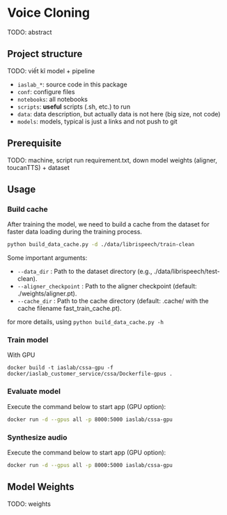 # Voice Cloning

TODO: abstract

## Project structure

TODO: viết kĩ model + pipeline

- `iaslab_*`: source code in this package
- `conf`: configure files
- `notebooks`: all notebooks
- `scripts`: **useful** scripts (.sh, etc.) to run
- `data`: data description, but actually data is not here (big size, not code)
- `models`: models, typical is just a links and not push to git

## Prerequisite

TODO: machine, script run requirement.txt, down model weights (aligner, toucanTTS) + dataset

## Usage

### Build cache

After training the model, we need to build a cache from the dataset for faster data loading during the training process.

```bash
python build_data_cache.py -d ./data/librispeech/train-clean
```

Some important arguments:

- `--data_dir` : Path to the dataset directory (e.g., ./data/librispeech/test-clean).
- `--aligner_checkpoint` : Path to the aligner checkpoint (default: ./weights/aligner.pt).
- `--cache_dir` : Path to the cache directory (default: .cache/ with the cache filename fast_train_cache.pt).

for more details, using `python build_data_cache.py -h`

### Train model

With GPU

```
docker build -t iaslab/cssa-gpu -f docker/iaslab_customer_service/cssa/Dockerfile-gpus .
```

### Evaluate model

Execute the command below to start app (GPU option):

```bash
docker run -d --gpus all -p 8000:5000 iaslab/cssa-gpu
```

### Synthesize audio

Execute the command below to start app (GPU option):

```bash
docker run -d --gpus all -p 8000:5000 iaslab/cssa-gpu
```

## Model Weights

TODO: weights